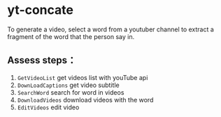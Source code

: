 # yt-concate
To generate a video, select a word from a youtuber channel to extract a fragment of the word that the person say in.

## Assess steps：
1. ` GetVideoList ` get videos list with youTube api
2. ` DownLoadCaptions ` get video subtitle
3. ` SearchWord ` search for word in videos
4. ` DownloadVideos ` download videos with the word 
5. ` EditVideos ` edit video